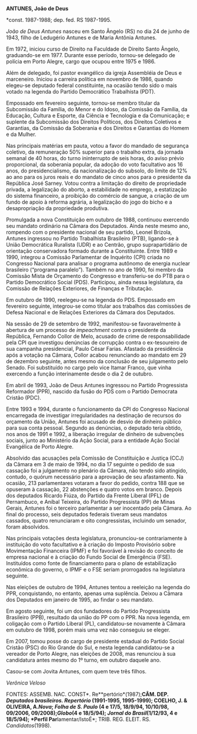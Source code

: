 **ANTUNES, João de Deus**

\*const. 1987-1988; dep. fed. RS 1987-1995.

*João de Deus Antunes* nasceu em Santo Ângelo (RS) no dia 24 de junho de
1943, filho de Ledugério Antunes e de Maria Antônia Antunes.

Em 1972, iniciou curso de Direito na Faculdade de Direito Santo Ângelo,
graduando-se em 1977. Durante esse período, tornou-se delegado de
polícia em Porto Alegre, cargo que ocupou entre 1975 e 1986.

Além de delegado, foi pastor evangélico da igreja Assembléia de Deus e
marceneiro. Iniciou a carreira política em novembro de 1986, quando
elegeu-se deputado federal constituinte, na ocasião tendo sido o mais
votado na legenda do Partido Democrático Trabalhista (PDT).

Empossado em fevereiro seguinte, tornou-se membro titular da Subcomissão
da Família, do Menor e do Idoso, da Comissão da Família, da Educação,
Cultura e Esporte, da Ciência e Tecnologia e da Comunicação; e suplente
da Subcomissão dos Direitos Políticos, dos Direitos Coletivos e
Garantias, da Comissão da Soberania e dos Direitos e Garantias do Homem
e da Mulher.

Nas principais matérias em pauta, votou a favor do mandado de segurança
coletivo, da remuneração 50% superior para o trabalho extra, da jornada
semanal de 40 horas, do turno ininterrupto de seis horas, do aviso
prévio proporcional, da soberania popular, da adoção do voto facultativo
aos 16 anos, do presidencialismo, da nacionalização do subsolo, do
limite de 12% ao ano para os juros reais e do mandato de cinco anos para
o presidente da República José Sarney. Votou contra a limitação do
direito de propriedade privada, a legalização do aborto, a estabilidade
no emprego, a estatização do sistema financeiro, a proibição do comércio
de sangue, a criação de um fundo de apoio à reforma agrária, a
legalização do jogo do bicho e a desapropriação da propriedade
produtiva.

Promulgada a nova Constituição em outubro de 1988, continuou exercendo
seu mandato ordinário na Câmara dos Deputados. Ainda neste mesmo ano,
rompendo com o presidente nacional de seu partido, Leonel Brizola,
Antunes ingressou no Partido Trabalhista Brasileiro (PTB), ligando-se à
União Democrática Ruralista (UDR) e ao Centrão, grupo suprapartidário de
orientação conservadora formado durante a Constituinte. Entre 1989 e
1990, integrou a Comissão Parlamentar de Inquérito (CPI) criada no
Congresso Nacional para analisar o programa autônomo de energia nuclear
brasileiro (“programa paralelo”). Também no ano de 1990, foi membro da
Comissão Mista de Orçamento do Congresso e transferiu-se do PTB para o
Partido Democrático Social (PDS). Participou, ainda nessa legislatura,
da Comissão de Relações Exteriores, de Finanças e Tributação.

Em outubro de 1990, reelegeu-se na legenda do PDS. Empossado em
fevereiro seguinte, integrou-se como titular aos trabalhos das comissões
de Defesa Nacional e de Relações Exteriores da Câmara dos Deputados.

Na sessão de 29 de setembro de 1992, manifestou-se favoravelmente à
abertura de um processo de *impeachment* contra o presidente da
República, Fernando Collor de Melo, acusado de crime de responsabilidade
pela CPI que investigou denúncias de corrupção contra o ex-tesoureiro de
sua campanha presidencial, Paulo César Farias. Afastado da presidência
após a votação na Câmara, Collor acabou renunciando ao mandato em 29 de
dezembro seguinte, antes mesmo da conclusão de seu julgamento pelo
Senado. Foi substituído no cargo pelo vice Itamar Franco, que vinha
exercendo a função interinamente desde o dia 2 de outubro.

Em abril de 1993, João de Deus Antunes ingressou no Partido Progressista
Reformador (PPR), nascido da fusão do PDS com o Partido Democrata
Cristão (PDC).

Entre 1993 e 1994, durante o funcionamento da CPI do Congresso Nacional
encarregada de investigar irregularidades na destinação de recursos do
orçamento da União, Antunes foi acusado de desvio de dinheiro público
para sua conta pessoal. Segundo as denúncias, o deputado teria obtido,
nos anos de 1991 e 1992, a liberação irregular de dinheiro de subvenções
sociais, junto ao Ministério da Ação Social, para a entidade Ação Social
Evangélica de Porto Alegre.

Absolvido das acusações pela Comissão de Constituição e Justiça (CCJ) da
Câmara em 3 de maio de 1994, no dia 17 seguinte o pedido de sua cassação
foi a julgamento no plenário da Câmara, não tendo sido atingido,
contudo, o quórum necessário para a aprovação de seu afastamento. Na
ocasião, 213 parlamentares votaram a favor do pedido, contra 188 que se
opuseram à cassação, 22 abstenções e quatro votos em branco. Depois dos
deputados Ricardo Fiúza, do Partido da Frente Liberal (PFL) de
Pernambuco, e Aníbal Teixeira, do Partido Progressista (PP) de Minas
Gerais, Antunes foi o terceiro parlamentar a ser inocentado pela Câmara.
Ao final do processo, seis deputados federais tiveram seus mandatos
cassados, quatro renunciaram e oito congressistas, incluindo um senador,
foram absolvidos.

Nas principais votações desta legislatura, pronunciou-se contrariamente
à instituição do voto facultativo e à criação do Imposto Provisório
sobre Movimentação Financeira (IPMF) e foi favorável à revisão do
conceito de empresa nacional e à criação do Fundo Social de Emergência
(FSE). Instituídos como fonte de financiamento para o plano de
estabilização econômica do governo, o IPMF e o FSE seriam prorrogados na
legislatura seguinte.

Nas eleições de outubro de 1994, Antunes tentou a reeleição na legenda
do PPR, conquistando, no entanto, apenas uma suplência. Deixou a Câmara
dos Deputados em janeiro de 1995, ao findar o seu mandato.

Em agosto seguinte, foi um dos fundadores do Partido Progressista
Brasileiro (PPB), resultado da união do PP com o PPR. Na nova legenda,
em coligação com o Partido Liberal (PL), candidatou-se novamente à
Câmara em outubro de 1998, porém mais uma vez não conseguiu se eleger.

Em 2007, tomou posse do cargo de presidente estadual do Partido Social
Cristão (PSC) do Rio Grande do Sul, e nesta legenda candidatou-se a
vereador de Porto Alegre, nas eleições de 2008, mas renunciou à sua
candidatura antes mesmo do 1º turno, em outubro daquele ano.

Casou-se com Jovita Antunes, com quem teve três filhos.

*Verônica Veloso*

FONTES: ASSEMB. NAC. CONST*. Re**pertório*(1987);**CÂM. DEP. *Deputados
brasileiros. Repertório* (1991-1995, 1995-1999); COELHO, J. & OLIVEIRA,
A.*Nova*; *Folha de S. Paulo* (4 e 17/5, 18/9/94, 10/10/98, 09/2006,
09/2008);*Globo*(4 e 18/5/94); *Jornal do Brasil*(1/12/93, 4 e 18/5/94);
*Perfil Par**lamentar/IstoÉ*; TRIB. REG. ELEIT. RS. *Candidatos*(1998).

 
